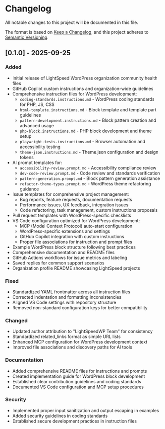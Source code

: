 # Changelog

All notable changes to this project will be documented in this file.

The format is based on [Keep a Changelog](https://keepachangelog.com/en/1.0.0/),
and this project adheres to [Semantic Versioning](https://semver.org/spec/v2.0.0.html).

## [0.1.0] - 2025-09-25

### Added
- Initial release of LightSpeed WordPress organization community health files
- GitHub Copilot custom instructions and organization-wide guidelines
- Comprehensive instruction files for WordPress development:
  - `coding-standards.instructions.md` - WordPress coding standards for PHP, JS, CSS
  - `html-template.instructions.md` - Block template and template part guidelines
  - `pattern-development.instructions.md` - Block pattern creation and advanced usage
  - `php-block.instructions.md` - PHP block development and theme setup
  - `playwright-tests.instructions.md` - Browser automation and accessibility testing
  - `theme-json.instructions.md` - Theme.json configuration and design tokens
- AI prompt templates for:
  - `accessibility-review.prompt.md` - Accessibility compliance review
  - `dev-code-review.prompt.md` - Code review and standards verification
  - `pattern-generation.prompt.md` - Block pattern generation assistance
  - `refactor-theme-types.prompt.md` - WordPress theme refactoring guidance
- Issue templates for comprehensive project management:
  - Bug reports, feature requests, documentation requests
  - Performance issues, UX feedback, integration issues
  - Code refactoring, task management, custom instructions proposals
- Pull request templates with WordPress-specific checklists
- VS Code configuration optimized for WordPress development:
  - MCP (Model Context Protocol) auto-start configuration
  - WordPress-specific extensions and settings
  - GitHub Copilot integration with custom instructions
  - Proper file associations for instruction and prompt files
- Example WordPress block structure following best practices
- Comprehensive documentation and README files
- GitHub Actions workflows for issue metrics and labeling
- Saved replies for common support scenarios
- Organization profile README showcasing LightSpeed projects

### Fixed
- Standardized YAML frontmatter across all instruction files
- Corrected indentation and formatting inconsistencies
- Aligned VS Code settings with repository structure
- Removed non-standard configuration keys for better compatibility

### Changed
- Updated author attribution to "LightSpeedWP Team" for consistency
- Standardized related_links format as simple URL lists
- Enhanced MCP configuration for WordPress development context
- Improved file associations and discovery paths for AI tools

### Documentation
- Added comprehensive README files for instructions and prompts
- Created implementation guide for WordPress block development
- Established clear contribution guidelines and coding standards
- Documented VS Code configuration and MCP setup procedures

### Security
- Implemented proper input sanitization and output escaping in examples
- Added security guidelines in coding standards
- Established secure development practices in instruction files
